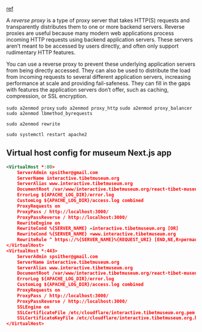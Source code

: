 
[ref](https://www.digitalocean.com/community/tutorials/how-to-use-apache-as-a-reverse-proxy-with-mod_proxy-on-ubuntu-16-04)

A _reverse proxy_ is a type of proxy server that takes HTTP(S) requests and transparently distributes them to one or more backend servers. Reverse proxies are useful because many modern web applications process incoming HTTP requests using backend application servers. These servers aren’t meant to be accessed by users directly, and often only support rudimentary HTTP features.

You can use a reverse proxy to prevent these underlying application servers from being directly accessed. They can also be used to distribute the load from incoming requests to several different application servers, increasing performance at scale and providing fail-safeness. They can fill in the gaps with features the application servers don’t offer, such as caching, compression, or SSL encryption.

`sudo a2enmod proxy`
`sudo a2enmod proxy_http`
`sudo a2enmod proxy_balancer`
`sudo a2enmod lbmethod_byrequests`

`sudo a2enmod rewrite`

`sudo systemctl restart apache2`


## Virtual host config for museum Next.js app
```xml
<VirtualHost *:80>
    ServerAdmin spsither@gmail.com
    ServerName interactive.tibetmuseum.org
    ServerAlias www.interactive.tibetmuseum.org
    DocumentRoot /var/www/interactive.tibetmuseum.org/react-tibet-museum
    ErrorLog ${APACHE_LOG_DIR}/error.log
    CustomLog ${APACHE_LOG_DIR}/access.log combined
    ProxyRequests on
    ProxyPass / http://localhost:3000/
    ProxyPassReverse / http://localhost:3000/
    RewriteEngine on
    RewriteCond %{SERVER_NAME} =interactive.tibetmuseum.org [OR]
    RewriteCond %{SERVER_NAME} =www.interactive.tibetmuseum.org
    RewriteRule ^ https://%{SERVER_NAME}%{REQUEST_URI} [END,NE,R=permanent]
</VirtualHost>
<VirtualHost *:443>
    ServerAdmin spsither@gmail.com
    ServerName interactive.tibetmuseum.org
    ServerAlias www.interactive.tibetmuseum.org
    DocumentRoot /var/www/interactive.tibetmuseum.org/react-tibet-museum
    ErrorLog ${APACHE_LOG_DIR}/error.log
    CustomLog ${APACHE_LOG_DIR}/access.log combined
    ProxyRequests on
    ProxyPass / http://localhost:3000/
    ProxyPassReverse / http://localhost:3000/
    SSLEngine on
    SSLCertificateFile /etc/cloudflare/interactive.tibetmuseum.org.pem
    SSLCertificateKeyFile /etc/cloudflare/interactive.tibetmuseum.org.key
</VirtualHost>
```